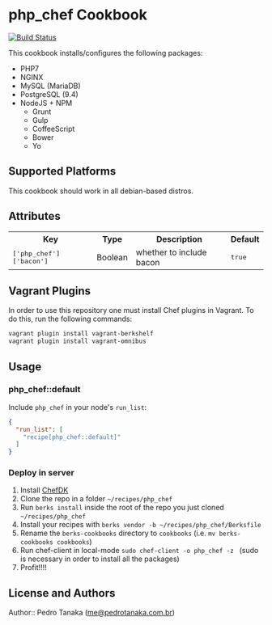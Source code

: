 # php_chef Cookbook
[![Build Status](https://travis-ci.org/pedro-stanaka/php_chef.svg?branch=master)](https://travis-ci.org/pedro-stanaka/php_chef)


This cookbook installs/configures the following packages:

* PHP7
* NGINX
* MySQL (MariaDB)
* PostgreSQL (9.4)
* NodeJS + NPM
  * Grunt
  * Gulp
  * CoffeeScript
  * Bower
  * Yo

## Supported Platforms

This cookbook should work in all debian-based distros.

## Attributes

<table>
  <tr>
    <th>Key</th>
    <th>Type</th>
    <th>Description</th>
    <th>Default</th>
  </tr>
  <tr>
    <td><tt>['php_chef']['bacon']</tt></td>
    <td>Boolean</td>
    <td>whether to include bacon</td>
    <td><tt>true</tt></td>
  </tr>
</table>

## Vagrant Plugins

In order to use this repository one must install Chef plugins in Vagrant.
To do this, run the following commands:

```bash
vagrant plugin install vagrant-berkshelf
vagrant plugin install vagrant-omnibus
```

## Usage


### php_chef::default

Include `php_chef` in your node's `run_list`:

```json
{
  "run_list": [
    "recipe[php_chef::default]"
  ]
}
```

### Deploy in server

1. Install [ChefDK](https://downloads.chef.io/chef-dk/)
2. Clone the repo in a folder ```~/recipes/php_chef```
3. Run ```berks install``` inside the root of the repo you just cloned ```~/recipes/php_chef```
4. Install your recipes with ```berks vendor -b ~/recipes/php_chef/Berksfile```
5. Rename the ```berks-cookbooks``` directory to ```cookbooks``` (i.e. ```mv berks-cookbooks cookbooks```)
6. Run chef-client in local-mode ```sudo chef-client -o php_chef -z ```
(sudo is necessary in order to install all the packages)
7. Profit!!!!


## License and Authors

Author:: Pedro Tanaka (me@pedrotanaka.com.br)
